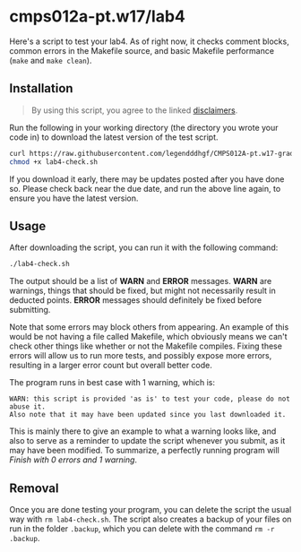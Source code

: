 # cmps012a-pt.w17/lab4

Here's a script to test your lab4. As of right now, it checks comment blocks,
common errors in the Makefile source, and basic Makefile performance (`make` and
`make clean`).

## Installation

> By using this script, you agree to the linked
> [disclaimers](../lib/DISCLAIMER.md).

Run the following in your working directory (the directory you wrote your code
in) to download the latest version of the test script.

```bash
curl https://raw.githubusercontent.com/legendddhgf/CMPS012A-pt.w17-grading-scripts/master/lab4/lab4-check.sh > lab4-check.sh
chmod +x lab4-check.sh
```

If you download it early, there may be updates posted after you have done so.
Please check back near the due date, and run the above line again, to ensure
you have the latest version.

## Usage

After downloading the script, you can run it with the following command:

```bash
./lab4-check.sh
```

The output should be a list of **WARN** and **ERROR** messages. **WARN** are
warnings, things that should be fixed, but might not necessarily result in
deducted points. **ERROR** messages should definitely be fixed before
submitting.

Note that some errors may block others from appearing. An example of this would
be not having a file called Makefile, which obviously means we can't check other
things like whether or not the Makefile compiles. Fixing these errors will allow
us to run more tests, and possibly expose more errors, resulting in a larger
error count but overall better code.

The program runs in best case with 1 warning, which is:

```
WARN: this script is provided 'as is' to test your code, please do not abuse it.
Also note that it may have been updated since you last downloaded it.
```

This is mainly there to give an example to what a warning looks like, and also
to serve as a reminder to update the script whenever you submit, as it may have
been modified. To summarize, a perfectly running program will *Finish with 0 
errors and 1 warning*.

## Removal

Once you are done testing your program, you can delete the script the usual way
with `rm lab4-check.sh`. The script also creates a backup of your files on run
in the folder `.backup`, which you can delete with the command `rm -r .backup`.
